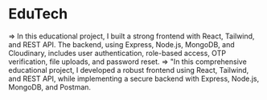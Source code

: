 # EduTech

=> In this educational project, I built a strong frontend with React, Tailwind, and REST API. 
The backend, using Express, Node.js, MongoDB, and Cloudinary, includes user authentication, role-based access, OTP verification, file uploads, and password reset.
=> "In this comprehensive educational project, I developed a robust frontend using React, Tailwind, and REST API, while implementing a secure backend with Express, Node.js, MongoDB, and Postman. 
